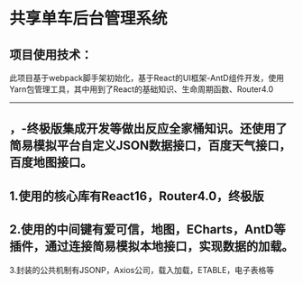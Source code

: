 共享单车后台管理系统
==================
项目使用技术：
----------
此项目基于webpack脚手架初始化，基于React的UI框架-AntD组件开发，使用Yarn包管理工具，其中用到了React的基础知识、生命周期函数、Router4.0
-------------------------------------------------- -------------------------------------------------------------------------
，-终极版集成开发等做出反应全家桶知识。还使用了简易模拟平台自定义JSON数据接口，百度天气接口，百度地图接口。
-----------------------------------------------------------------------------------------------------
1.使用的核心库有React16，Router4.0，终极版
----------------------------------------
2.使用的中间键有爱可信，地图，ECharts，AntD等插件，通过连接简易模拟本地接口，实现数据的加载。
------------------------------------------------------------------------------
3.封装的公共机制有JSONP，Axios公司，载入加载，ETABLE，电子表格等
